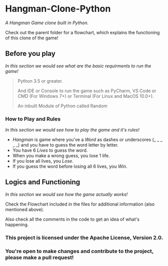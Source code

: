 # Hangman-Clone-Python
*A Hangman Game clone built in Python.*

Check out the parent folder for a flowchart, which explains the functioning of this clone of the game!

## Before you play
*In this section we would see what are the basic requirments to run the game!*

> Python 3.5 or greater.
>
> And IDE or Console to run the game such as PyCharm, VS Code or CMD (For Windows 7+) or Terminal (For Linux and MacOS 10.0+).
>
> An inbuilt Module of Python called Random

### How to Play and Rules
*In this section we would see how to play the game and it's rules!*

- *Hangman* is game where you've a *Word* as dashes or underscores (_ _ _ _ _) and you have to guess the word letter by letter.
- You have 6 *Lives* to guess the word.
- When you make a wrong guess, you lose 1 life.
- If you lose all lives, you *Lose*.
- If you guess the word before losing all 6 lives, you *Win*.

## Logics and Functioning
*In this section we would see how the game actually works!*

Check the Flowchart included in the files for additional information (also mentioned above).

Also check all the comments in the code to get an idea of what's happening.

### This project is licensed under the Apache License, Version 2.0. 
### You're open to make changes and contribute to the project, please make a pull request!